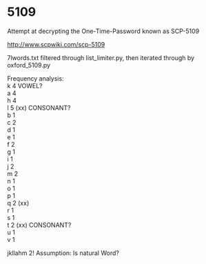 # 5109
Attempt at decrypting the One-Time-Password known as SCP-5109

http://www.scpwiki.com/scp-5109

7lwords.txt filtered through list_limiter.py, then iterated through by oxford_5109.py  

Frequency analysis:  
k 4 VOWEL?  
a 4  
h 4  
l 5 (xx) CONSONANT?  
b 1  
c 2  
d 1  
e 1  
f 2  
g 1  
i 1  
j 2  
m 2  
n 1  
o 1  
p 1  
q 2 (xx)  
r 1  
s 1  
t 2 (xx) CONSONANT?  
u 1  
v 1  

jkllahm 2! Assumption: Is natural Word?

